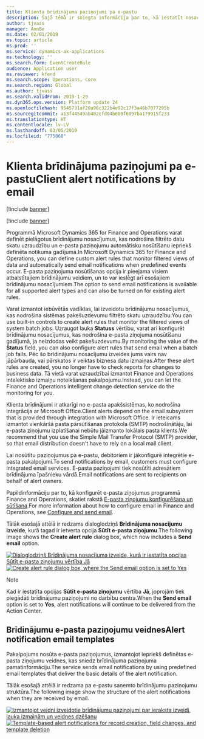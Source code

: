 ```yaml
---
title: Klienta brīdinājuma paziņojumi pa e-pastu
description: Šajā tēmā ir sniegta informācija par to, kā iestatīt nosacījumus, kas nodrošina e-pasta paziņojumu nosūtīšanu iepriekš definētu notikumu gadījumā.
author: tjvass
manager: AnnBe
ms.date: 02/01/2019
ms.topic: article
ms.prod: ''
ms.service: dynamics-ax-applications
ms.technology: ''
ms.search.form: EventCreateRule
audience: Application user
ms.reviewer: kfend
ms.search.scope: Operations, Core
ms.search.region: Global
ms.author: tjvass
ms.search.validFrom: 2019-1-29
ms.dyn365.ops.version: Platform update 24
ms.openlocfilehash: 9545731af20a96c322b4e92c17f3a46b7077295b
ms.sourcegitcommit: a13f44549ab402cfd04b600f6097ba179915f233
ms.translationtype: HT
ms.contentlocale: lv-LV
ms.lasthandoff: 03/05/2019
ms.locfileid: "775068"
---
```

# <a name="client-alert-notifications-by-email"></a><span data-ttu-id="c0619-103">Klienta brīdinājuma paziņojumi pa e-pastu</span><span class="sxs-lookup"><span data-stu-id="c0619-103">Client alert notifications by email</span></span>

[!include [banner](../includes/banner.md)]

[!include [banner](../includes/preview-banner.md)]

<span data-ttu-id="c0619-104">Programmā Microsoft Dynamics 365 for Finance and Operations varat definēt pielāgotus brīdinājumu nosacījumus, kas nodrošina filtrēto datu skatu uzraudzību un e-pasta paziņojumu automātisku nosūtīšanu iepriekš definēta notikuma gadījumā.</span><span class="sxs-lookup"><span data-stu-id="c0619-104">In Microsoft Dynamics 365 for Finance and Operations, you can define custom alert rules that monitor filtered views of data and automatically send email notifications when predefined events occur.</span></span> <span data-ttu-id="c0619-105">E-pasta paziņojuma nosūtīšanas opcija ir pieejama visiem atbalstītajiem brīdinājumu veidiem, un to var ieslēgt arī esošajiem brīdinājumu nosacījumiem.</span><span class="sxs-lookup"><span data-stu-id="c0619-105">The option to send email notifications is available for all supported alert types and can also be turned on for existing alert rules.</span></span>

<span data-ttu-id="c0619-106">Varat izmantot iebūvētās vadīklas, lai izveidotu brīdinājumu nosacījumus, kas nodrošina sistēmas pakešuzdevumu filtrēto skatu uzraudzību.</span><span class="sxs-lookup"><span data-stu-id="c0619-106">You can use built-in controls to create alert rules that monitor the filtered views of system batch jobs.</span></span> <span data-ttu-id="c0619-107">Uzraugot lauka **Statuss** vērtību, varat arī konfigurēt brīdinājumu nosacījumus, kas nodrošina e-pasta ziņojuma nosūtīšanu gadījumā, ja neizdodas veikt pakešuzdevumu.</span><span class="sxs-lookup"><span data-stu-id="c0619-107">By monitoring the value of the **Status** field, you can also configure alert rules that send email when a batch job fails.</span></span> <span data-ttu-id="c0619-108">Pēc šo brīdinājumu nosacījumu izveides jums vairs nav jāpārbauda, vai pārskatos ir veiktas biznesa datu izmaiņas.</span><span class="sxs-lookup"><span data-stu-id="c0619-108">After these alert rules are created, you no longer have to check reports for changes to business data.</span></span> <span data-ttu-id="c0619-109">Tā vietā varat uzraudzībai izmantot Finance and Operations intelektisko izmaiņu noteikšanas pakalpojumu.</span><span class="sxs-lookup"><span data-stu-id="c0619-109">Instead, you can let the Finance and Operations intelligent change detection service do the monitoring for you.</span></span>

<span data-ttu-id="c0619-110">Klienta brīdinājumi ir atkarīgi no e-pasta apakšsistēmas, ko nodrošina integrācija ar Microsoft Office.</span><span class="sxs-lookup"><span data-stu-id="c0619-110">Client alerts depend on the email subsystem that is provided through integration with Microsoft Office.</span></span> <span data-ttu-id="c0619-111">Ir ieteicams izmantot vienkāršā pasta pārsūtīšanas protokola (SMTP) nodrošinātāju, lai e-pasta ziņojumu izplatīšanai nebūtu jāizmanto lokālais pasta klients.</span><span class="sxs-lookup"><span data-stu-id="c0619-111">We recommend that you use the Simple Mail Transfer Protocol (SMTP) provider, so that email distribution doesn't have to rely on a local mail client.</span></span>

<span data-ttu-id="c0619-112">Lai nosūtītu paziņojumus pa e-pastu, debitoriem ir jākonfigurē integrētie e-pasta pakalpojumi.</span><span class="sxs-lookup"><span data-stu-id="c0619-112">To send notifications by email, customers must configure integrated email services.</span></span> <span data-ttu-id="c0619-113">E-pasta paziņojumi tiek nosūtīti adresātiem brīdinājuma īpašnieku vārdā.</span><span class="sxs-lookup"><span data-stu-id="c0619-113">Email notifications are sent to recipients on behalf of alert owners.</span></span>

<span data-ttu-id="c0619-114">Papildinformāciju par to, kā konfigurēt e-pasta ziņojumus programmā Finance and Operations, skatiet rakstā [E-pasta ziņojumu konfigurēšana un sūtīšana](../organization-administration/configure-email.md).</span><span class="sxs-lookup"><span data-stu-id="c0619-114">For more information about how to configure email in Finance and Operations, see [Configure and send email](../organization-administration/configure-email.md).</span></span>

<span data-ttu-id="c0619-115">Tālāk esošajā attēlā ir redzams dialoglodziņš **Brīdinājuma nosacījumu izveide**, kurā tagad ir ietverta opcija **Sūtīt e-pasta ziņojumu**.</span><span class="sxs-lookup"><span data-stu-id="c0619-115">The following image shows the **Create alert rule** dialog box, which now includes a **Send email** option.</span></span>

<span data-ttu-id="c0619-116">[![Dialoglodziņš Brīdinājuma nosacījuma izveide, kurā ir iestatīta opcijas Sūtīt e-pasta ziņojumu vērtība Jā](./media/Create-alert-rule-form.png)](./media/Create-alert-rule-form.png)</span><span class="sxs-lookup"><span data-stu-id="c0619-116">[![Create alert rule dialog box, where the Send email option is set to Yes](./media/Create-alert-rule-form.png)](./media/Create-alert-rule-form.png)</span></span>

> [!NOTE]
> <span data-ttu-id="c0619-117">Kad ir iestatīta opcijas **Sūtīt e-pasta ziņojumu** vērtība **Jā**, joprojām tiek piegādāti brīdinājumu paziņojumi no darbību centra.</span><span class="sxs-lookup"><span data-stu-id="c0619-117">When the **Send email** option is set to **Yes**, alert notifications will continue to be delivered from the Action Center.</span></span>

## <a name="alert-notification-email-templates"></a><span data-ttu-id="c0619-118">Brīdinājumu e-pasta paziņojumu veidnes</span><span class="sxs-lookup"><span data-stu-id="c0619-118">Alert notification email templates</span></span>

<span data-ttu-id="c0619-119">Pakalpojums nosūta e-pasta paziņojumus, izmantojot iepriekš definētas e-pasta ziņojumu veidnes, kas sniedz brīdinājuma paziņojuma pamatinformāciju.</span><span class="sxs-lookup"><span data-stu-id="c0619-119">The service sends email notifications by using predefined email templates that deliver the basic details of the alert notification.</span></span>

<span data-ttu-id="c0619-120">Tālāk esošajā attēlā ir redzama pa e-pastu saņemto brīdinājumu paziņojumu struktūra.</span><span class="sxs-lookup"><span data-stu-id="c0619-120">The following image show the structure of the alert notifications when they are received by email.</span></span>

<span data-ttu-id="c0619-121">[![Izmantojot veidni izveidotie brīdinājumu paziņojumi par ieraksta izveidi, lauka izmaiņām un veidnes dzēšanu](./media/Alert-email-templates.png)](./media/Alert-email-templates.png)</span><span class="sxs-lookup"><span data-stu-id="c0619-121">[![Template-based alert notifications for record creation, field changes, and template deletion](./media/Alert-email-templates.png)](./media/Alert-email-templates.png)</span></span>
